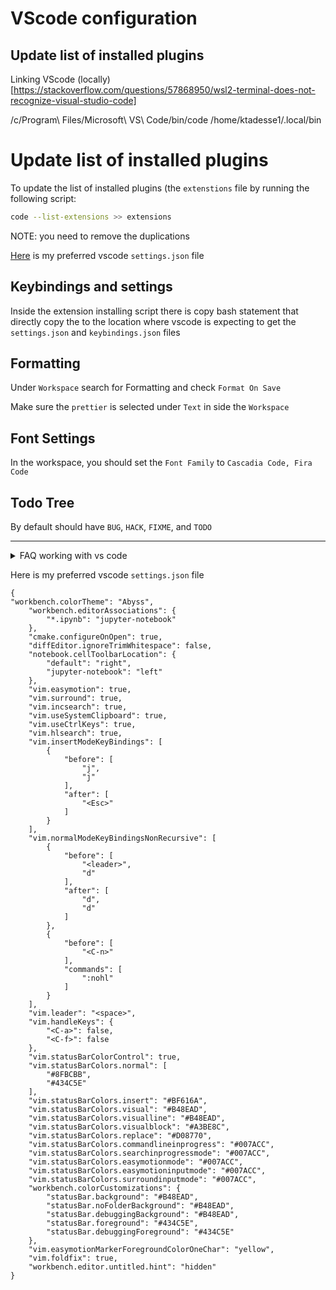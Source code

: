 # VScode configuration

## Update list of installed plugins

Linking VScode (locally)[https://stackoverflow.com/questions/57868950/wsl2-terminal-does-not-recognize-visual-studio-code]

/c/Program\ Files/Microsoft\ VS\ Code/bin/code /home/ktadesse1/.local/bin

# Update list of installed plugins

To update the list of installed plugins (the `extenstions` file by running the following script:

```bash
code --list-extensions >> extensions
```

NOTE: you need to remove the duplications

[Here](/vscode/settings.json) is my preferred vscode `settings.json` file

## Keybindings and settings

Inside the extension installing script there is copy bash statement that directly copy the
to the location where vscode is expecting to get the `settings.json` and `keybindings.json` files

## Formatting

Under `Workspace` search for Formatting and check `Format On Save`

Make sure the `prettier` is selected under `Text` in side the `Workspace`

## Font Settings

In the workspace, you should set the `Font Family` to `Cascadia Code, Fira Code`

## Todo Tree

By default should have `BUG`, `HACK`, `FIXME`, and `TODO`

---

<details>

<summary> FAQ working with vs code </summary>

- `code .` is not openning on `wsl`

- ANS: Linking VScode [locally](https://stackoverflow.com/questions/57868950/wsl2-terminal-does-not-recognize-visual-studio-code)

</details>

Here is my preferred vscode `settings.json` file

```
{
"workbench.colorTheme": "Abyss",
    "workbench.editorAssociations": {
        "*.ipynb": "jupyter-notebook"
    },
    "cmake.configureOnOpen": true,
    "diffEditor.ignoreTrimWhitespace": false,
    "notebook.cellToolbarLocation": {
        "default": "right",
        "jupyter-notebook": "left"
    },
    "vim.easymotion": true,
    "vim.surround": true,
    "vim.incsearch": true,
    "vim.useSystemClipboard": true,
    "vim.useCtrlKeys": true,
    "vim.hlsearch": true,
    "vim.insertModeKeyBindings": [
        {
            "before": [
                "j",
                "j"
            ],
            "after": [
                "<Esc>"
            ]
        }
    ],
    "vim.normalModeKeyBindingsNonRecursive": [
        {
            "before": [
                "<leader>",
                "d"
            ],
            "after": [
                "d",
                "d"
            ]
        },
        {
            "before": [
                "<C-n>"
            ],
            "commands": [
                ":nohl"
            ]
        }
    ],
    "vim.leader": "<space>",
    "vim.handleKeys": {
        "<C-a>": false,
        "<C-f>": false
    },
    "vim.statusBarColorControl": true,
    "vim.statusBarColors.normal": [
        "#8FBCBB",
        "#434C5E"
    ],
    "vim.statusBarColors.insert": "#BF616A",
    "vim.statusBarColors.visual": "#B48EAD",
    "vim.statusBarColors.visualline": "#B48EAD",
    "vim.statusBarColors.visualblock": "#A3BE8C",
    "vim.statusBarColors.replace": "#D08770",
    "vim.statusBarColors.commandlineinprogress": "#007ACC",
    "vim.statusBarColors.searchinprogressmode": "#007ACC",
    "vim.statusBarColors.easymotionmode": "#007ACC",
    "vim.statusBarColors.easymotioninputmode": "#007ACC",
    "vim.statusBarColors.surroundinputmode": "#007ACC",
    "workbench.colorCustomizations": {
        "statusBar.background": "#B48EAD",
        "statusBar.noFolderBackground": "#B48EAD",
        "statusBar.debuggingBackground": "#B48EAD",
        "statusBar.foreground": "#434C5E",
        "statusBar.debuggingForeground": "#434C5E"
    },
    "vim.easymotionMarkerForegroundColorOneChar": "yellow",
    "vim.foldfix": true,
    "workbench.editor.untitled.hint": "hidden"
}
```
